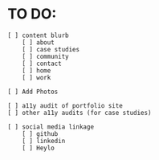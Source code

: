 # TO DO:

    [ ] content blurb
        [ ] about
        [ ] case studies
        [ ] community
        [ ] contact
        [ ] home
        [ ] work

    [ ] Add Photos

    [ ] a11y audit of portfolio site
    [ ] other a11y audits (for case studies)

    [ ] social media linkage 
        [ ] github
        [ ] linkedin
        [ ] Heylo

